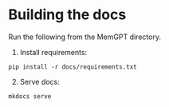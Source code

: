 # Building the docs

Run the following from the MemGPT directory.

1. Install requirements:
```
pip install -r docs/requirements.txt
```

2. Serve docs:
```
mkdocs serve
```
